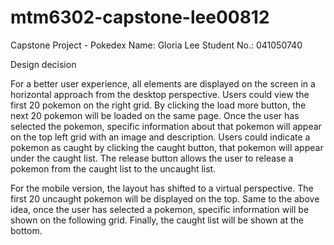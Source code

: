 # mtm6302-capstone-lee00812
Capstone Project - Pokedex
Name: Gloria Lee
Student No.: 041050740

Design decision 

For a better user experience, all elements are displayed on the screen in a horizontal approach from the desktop perspective. Users could view the first 20 pokemon on the right grid. By clicking the load more button, the next 20 pokemon will be loaded on the same page. Once the user has selected the pokemon, specific information about that pokemon will appear on the top left grid with an image and description. Users could indicate a pokemon as caught by clicking the caught button, that pokemon will appear under the caught list. The release button allows the user to release a pokemon from the caught list to the uncaught list. 

For the mobile version, the layout has shifted to a virtual perspective. The first 20 uncaught pokemon will be displayed on the top. Same to the above idea, once the user has selected a pokemon, specific information will be shown on the following grid. Finally, the caught list will be shown at the bottom. 